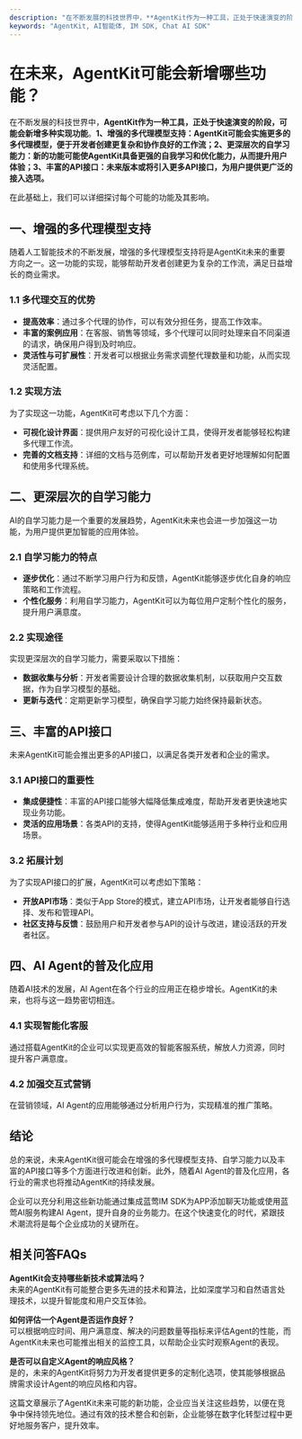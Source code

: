 ```yaml
---
description: "在不断发展的科技世界中，**AgentKit作为一种工具，正处于快速演变的阶段，可能会新增多种实现功能**。**1、增强的多代理模型支持：AgentKit可能会实施更多的多代理模型，便于开发者创建更复杂和协作良好的工作流；2、更深层次的自学习能力：新的功能可能使AgentKit具备更强的自我学习和优化能力，从而提升用户体验；3、丰富的API接口：未来版本或将引入更多API接口，为用户提供更广泛的接入选项。**"
keywords: "AgentKit, AI智能体, IM SDK, Chat AI SDK"
---
```

# 在未来，AgentKit可能会新增哪些功能？

在不断发展的科技世界中，**AgentKit作为一种工具，正处于快速演变的阶段，可能会新增多种实现功能**。**1、增强的多代理模型支持：AgentKit可能会实施更多的多代理模型，便于开发者创建更复杂和协作良好的工作流；2、更深层次的自学习能力：新的功能可能使AgentKit具备更强的自我学习和优化能力，从而提升用户体验；3、丰富的API接口：未来版本或将引入更多API接口，为用户提供更广泛的接入选项。**

在此基础上，我们可以详细探讨每个可能的功能及其影响。

## 一、增强的多代理模型支持

随着人工智能技术的不断发展，增强的多代理模型支持将是AgentKit未来的重要方向之一。这一功能的实现，能够帮助开发者创建更为复杂的工作流，满足日益增长的商业需求。

### 1.1 多代理交互的优势

- **提高效率**：通过多个代理的协作，可以有效分担任务，提高工作效率。
- **丰富的案例应用**：在客服、销售等领域，多个代理可以同时处理来自不同渠道的请求，确保用户得到及时响应。
- **灵活性与可扩展性**：开发者可以根据业务需求调整代理数量和功能，从而实现灵活配置。

### 1.2 实现方法

为了实现这一功能，AgentKit可考虑以下几个方面：

- **可视化设计界面**：提供用户友好的可视化设计工具，使得开发者能够轻松构建多代理工作流。
- **完善的文档支持**：详细的文档与范例库，可以帮助开发者更好地理解如何配置和使用多代理系统。
  
## 二、更深层次的自学习能力

AI的自学习能力是一个重要的发展趋势，AgentKit未来也会进一步加强这一功能，为用户提供更加智能的应用体验。

### 2.1 自学习能力的特点

- **逐步优化**：通过不断学习用户行为和反馈，AgentKit能够逐步优化自身的响应策略和工作流程。
- **个性化服务**：利用自学习能力，AgentKit可以为每位用户定制个性化的服务，提升用户满意度。

### 2.2 实现途径

实现更深层次的自学习能力，需要采取以下措施：

- **数据收集与分析**：开发者需要设计合理的数据收集机制，以获取用户交互数据，作为自学习模型的基础。
- **更新与迭代**：定期更新学习模型，确保自学习能力始终保持最新状态。

## 三、丰富的API接口

未来AgentKit可能会推出更多的API接口，以满足各类开发者和企业的需求。

### 3.1 API接口的重要性

- **集成便捷性**：丰富的API接口能够大幅降低集成难度，帮助开发者更快速地实现业务功能。
- **灵活的应用场景**：各类API的支持，使得AgentKit能够适用于多种行业和应用场景。

### 3.2 拓展计划

为了实现API接口的扩展，AgentKit可以考虑如下策略：

- **开放API市场**：类似于App Store的模式，建立API市场，让开发者能够自行选择、发布和管理API。
- **社区支持与反馈**：鼓励用户和开发者参与API的设计与改进，建设活跃的开发者社区。

## 四、AI Agent的普及化应用

随着AI技术的发展，AI Agent在各个行业的应用正在稳步增长。AgentKit的未来，也将与这一趋势密切相连。

### 4.1 实现智能化客服

通过搭载AgentKit的企业可以实现更高效的智能客服系统，解放人力资源，同时提升客户满意度。

### 4.2 加强交互式营销

在营销领域，AI Agent的应用能够通过分析用户行为，实现精准的推广策略。

## 结论

总的来说，未来AgentKit很可能会在增强的多代理模型支持、自学习能力以及丰富的API接口等多个方面进行改进和创新。此外，随着AI Agent的普及化应用，各行业的需求也将推动AgentKit的持续发展。

企业可以充分利用这些新功能通过集成蓝莺IM SDK为APP添加聊天功能或使用蓝莺AI服务构建AI Agent，提升自身的业务能力。在这个快速变化的时代，紧跟技术潮流将是每个企业成功的关键所在。

## 相关问答FAQs

**AgentKit会支持哪些新技术或算法吗？**  
未来的AgentKit有可能整合更多先进的技术和算法，比如深度学习和自然语言处理技术，以提升智能度和用户交互体验。

**如何评估一个Agent是否运作良好？**  
可以根据响应时间、用户满意度、解决的问题数量等指标来评估Agent的性能，而AgentKit未来也可能推出相关的监控工具，以帮助企业实时观察Agent的表现。

**是否可以自定义Agent的响应风格？**  
是的，未来的AgentKit将努力为开发者提供更多的定制化选项，使其能够根据品牌需求设计Agent的响应风格和内容。

这篇文章展示了AgentKit未来可能的新功能，企业应当关注这些趋势，以便在竞争中保持领先地位。通过有效的技术整合和创新，企业能够在数字化转型过程中更好地服务客户，提升效率。
